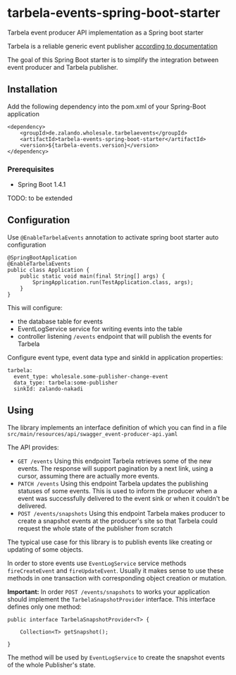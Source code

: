 # tarbela-events-spring-boot-starter
Tarbela event producer API implementation as a Spring boot starter

Tarbela is a reliable generic event publisher [according to documentation](https://libraries.io/github/zalando-incubator/tarbela)

The goal of this Spring Boot starter is to simplify the integration between event producer and Tarbela publisher.

## Installation

Add the following dependency into the pom.xml of your Spring-Boot application

    <dependency>
        <groupId>de.zalando.wholesale.tarbelaevents</groupId>
        <artifactId>tarbela-events-spring-boot-starter</artifactId>
        <version>${tarbela-events.version}</version>
    </dependency>

### Prerequisites

* Spring Boot 1.4.1

TODO: to be extended

## Configuration

Use `@EnableTarbelaEvents` annotation to activate spring boot starter auto configuration

    @SpringBootApplication
    @EnableTarbelaEvents
    public class Application {
        public static void main(final String[] args) {
            SpringApplication.run(TestApplication.class, args);
        }
    }

This will configure: 

* the database table for events 
* EventLogService service for writing events into the table 
* controller listening `/events` endpoint that will publish the events for Tarbela

Configure event type, event data type and sinkId in application properties:

    tarbela:
      event_type: wholesale.some-publisher-change-event
      data_type: tarbela:some-publisher
      sinkId: zalando-nakadi

## Using 

The library implements an interface definition of which you can find in a file `src/main/resources/api/swagger_event-producer-api.yaml`

The API provides:
 
* `GET /events` 
Using this endpoint Tarbela retrieves some of the new events. The response will support pagination by a next link, using a cursor, assuming there are actually more events.
* `PATCH /events`
Using this endpoint Tarbela updates the publishing statuses of some events. This is used to inform the producer when a event was successfully delivered to the event sink or when it couldn't be delivered.
* `POST /events/snapshots`
Using this endpoint Tarbela makes producer to create a snapshot events at the producer's site so that Tarbela could request the whole state of the publisher from scratch

The typical use case for this library is to publish events like creating or updating of some objects.

In order to store events use `EventLogService` service methods `fireCreateEvent` and `fireUpdateEvent`.
Usually it makes sense to use these methods in one transaction with corresponding object creation or mutation.

**Important:** In order `POST /events/snapshots` to works your application should implement the `TarbelaSnapshotProvider` interface.
This interface defines only one method:


    public interface TarbelaSnapshotProvider<T> {
    
        Collection<T> getSnapshot();
    
    }

The method will be used by `EventLogService` to create the snapshot events of the whole Publisher's state.